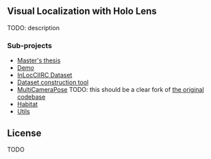 ## Visual Localization with Holo Lens
TODO: description

### Sub-projects
* [Master's thesis](TODO)
* [Demo](https://github.com/lucivpav/InLocCIIRC_demo)
* [InLocCIIRC Dataset](TODO)
* [Dataset construction tool](TODO)
* [MultiCameraPose](https://github.com/lucivpav/MultiCameraPose) TODO: this should be a clear fork of [the original codebase](https://github.com/tsattler/MultiCameraPose)
* [Habitat](TODO)
* [Utils](https://github.com/lucivpav/InLocCIIRC_utils)

## License
TODO